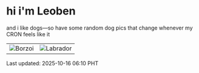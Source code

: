 # hi i'm Leoben

and i like dogs—so have some random dog pics that change whenever my CRON feels like it

|  |  |
|--------|----------|
| ![Borzoi](https://random-dog-vercel.vercel.app/api/random-borzoi?v=1760566218) | ![Labrador](https://random-dog-vercel.vercel.app/api/random-labrador?v=1760566218) |

Last updated: 2025-10-16 06:10 PHT
